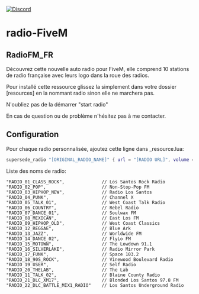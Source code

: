 [![Discord](https://img.shields.io/discord/729256474471170089.svg)](https://discord.gg/puEzjM8)

# radio-FiveM

<h2>RadioFM_FR</h2>

Découvrez cette nouvelle auto radio pour FiveM, elle comprend 10 stations de radio française avec leurs logo dans la roue des radios.

Pour installé cette ressource glissez la simplement dans votre dossier [resources] en la nommant radio sinon elle ne marchera pas.

N'oubliez pas de la démarrer "start radio"

En cas de question ou de problème n'hésitez pas à me contacter.

## Configuration

Pour chaque radio personnalisée, ajoutez cette ligne dans _resource.lua:

```lua
supersede_radio "[ORIGINAL_RADIO_NAME]" { url = "[RADIO URL]", volume = 0.5, name = "[NEW RADIO NAME]" }
```

Liste des noms de radio:

    "RADIO_01_CLASS_ROCK",              // Los Santos Rock Radio
    "RADIO_02_POP",                     // Non-Stop-Pop FM
    "RADIO_03_HIPHOP_NEW",              // Radio Los Santos
    "RADIO_04_PUNK",                    // Channel X
    "RADIO_05_TALK_01",                 // West Coast Talk Radio
    "RADIO_06_COUNTRY",                 // Rebel Radio
    "RADIO_07_DANCE_01",                // Soulwax FM
    "RADIO_08_MEXICAN",                 // East Los FM
    "RADIO_09_HIPHOP_OLD",              // West Coast Classics
    "RADIO_12_REGGAE",                  // Blue Ark
    "RADIO_13_JAZZ",                    // Worldwide FM
    "RADIO_14_DANCE_02",                // FlyLo FM
    "RADIO_15_MOTOWN",                  // The Lowdown 91.1
    "RADIO_16_SILVERLAKE",              // Radio Mirror Park
    "RADIO_17_FUNK",                    // Space 103.2
    "RADIO_18_90S_ROCK",                // Vinewood Boulevard Radio
    "RADIO_19_USER",                    // Self Radio
    "RADIO_20_THELAB",                  // The Lab
    "RADIO_11_TALK_02",                 // Blaine County Radio
    "RADIO_21_DLC_XM17",                // Blonded Los Santos 97.8 FM
    "RADIO_22_DLC_BATTLE_MIX1_RADIO"    // Los Santos Underground Radio